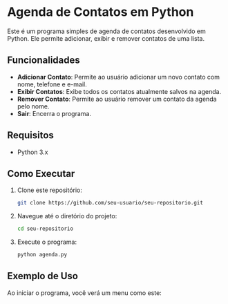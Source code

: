 # Agenda de Contatos em Python

Este é um programa simples de agenda de contatos desenvolvido em Python. Ele permite adicionar, exibir e remover contatos de uma lista.

## Funcionalidades

- **Adicionar Contato**: Permite ao usuário adicionar um novo contato com nome, telefone e e-mail.
- **Exibir Contatos**: Exibe todos os contatos atualmente salvos na agenda.
- **Remover Contato**: Permite ao usuário remover um contato da agenda pelo nome.
- **Sair**: Encerra o programa.

## Requisitos

- Python 3.x

## Como Executar

1. Clone este repositório:
    ```bash
    git clone https://github.com/seu-usuario/seu-repositorio.git
    ```
   
2. Navegue até o diretório do projeto:
    ```bash
    cd seu-repositorio
    ```

3. Execute o programa:
    ```bash
    python agenda.py
    ```

## Exemplo de Uso

Ao iniciar o programa, você verá um menu como este:


